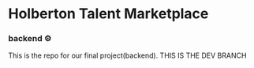 # Holberton Talent Marketplace
### backend ⚙️

This is the repo for our final project(backend).
THIS IS THE DEV BRANCH
